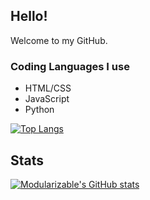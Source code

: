 ## Hello!
Welcome to my GitHub.
### Coding Languages I use
- HTML/CSS
- JavaScript
- Python

[![Top Langs](https://github-readme-stats.vercel.app/api/top-langs/?username=modularizable&layout=compact)](https://github.com/anuraghazra/github-readme-stats)
## Stats
[![Modularizable's GitHub stats](https://github-readme-stats.vercel.app/api?username=modularizable&show_icons=true&theme=blue-green)](https://github.com/anuraghazra/github-readme-stats)
